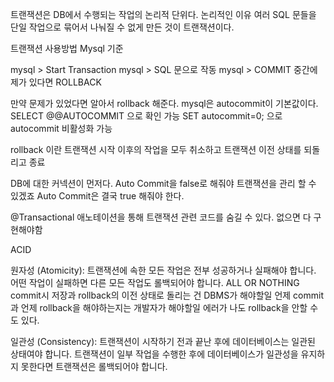트랜잭션은 DB에서 수행되는 작업의 논리적 단위다.
논리적인 이유 여러 SQL 문들을 단일 작업으로 묶어서 나눠질 수 없게 만든 것이 트랜잭션이다.

트랜잭션 사용방법 Mysql 기준

mysql > Start Transaction
mysql > SQL 문으로 작동
mysql > COMMIT
중간에 제가 있다면 ROLLBACK

만약 문제가 있었다면 알아서 rollback 해준다.
mysql은 autocommit이 기본값이다. SELECT @@AUTOCOMMIT 으로 확인 가능
SET autocommit=0; 으로 autocommit 비활성화 가능

rollback 이란 트랜잭션 시작 이후의 작업을 모두 취소하고 트랜잭션 이전 상태를 되돌리고 종료

DB에 대한 커넥션이 먼저다.
Auto Commit을 false로 해줘야 트랜잭션을 관리 할 수 있겠죠
Auto Commit은 결국 true 해줘야 한다.

@Transactional
애노테이션을 통해 트랜잭션 관련 코드를 숨길 수 있다.
없으면 다 구현해야함

ACID

원자성 (Atomicity): 트랜잭션에 속한 모든 작업은 전부 성공하거나 실패해야 합니다. 
어떤 작업이 실패하면 다른 모든 작업도 롤백되어야 합니다. ALL OR NOTHING
commit시 저장과 rollback의 이전 상태로 돌리는 건 DBMS가 해야할일
언제 commit과 언제 rollback을 해야하는지는 개발자가 해야할일
에러가 나도 rollback을 안할 수 도 있다.

일관성 (Consistency): 트랜잭션이 시작하기 전과 끝난 후에 데이터베이스는 일관된 상태여야 합니다. 트랜잭션이 일부 작업을 수행한 후에 데이터베이스가 일관성을 유지하지 못한다면 트랜잭션은 롤백되어야 합니다.









